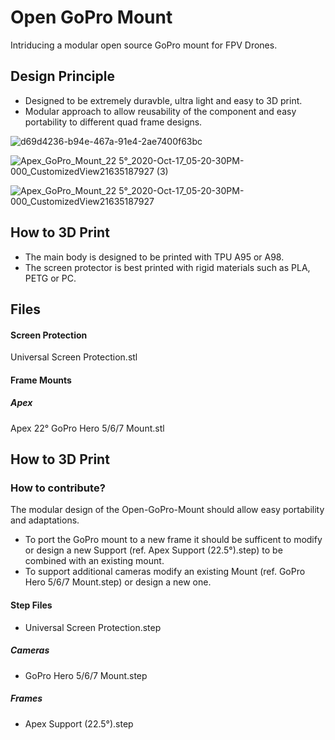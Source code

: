 # Open GoPro Mount

Intriducing a modular open source GoPro mount for FPV Drones.

## Design Principle
* Designed to be extremely duravble, ultra light and easy to 3D print.
* Modular approach to allow reusability of the component and easy portability to different quad frame designs.

![d69d4236-b94e-467a-91e4-2ae7400f63bc](https://user-images.githubusercontent.com/2025999/96351757-d1397880-10bd-11eb-8fbd-f961139c2593.PNG)

![Apex_GoPro_Mount_22 5°_2020-Oct-17_05-20-30PM-000_CustomizedView21635187927 (3)](https://user-images.githubusercontent.com/2025999/96350563-b6173a80-10b6-11eb-8d7b-215e74876cb8.jpg)

![Apex_GoPro_Mount_22 5°_2020-Oct-17_05-20-30PM-000_CustomizedView21635187927](https://user-images.githubusercontent.com/2025999/96349479-44d48900-10b0-11eb-8346-5a620a46a129.jpg)

## How to 3D Print
* The main body is designed to be printed with TPU A95 or A98.
* The screen protector is best printed with rigid materials such as PLA, PETG or PC.

## Files

#### Screen Protection
Universal Screen Protection.stl

#### Frame Mounts

##### Apex 
Apex 22° GoPro Hero 5/6/7 Mount.stl


## How to 3D Print


### How to contribute?
The modular design of the Open-GoPro-Mount should allow easy portability and adaptations.
* To port the GoPro mount to a new frame it should be sufficent to modify or design a new Support (ref. Apex Support (22.5°).step) to be combined with an existing mount.
* To support additional cameras modify an existing Mount (ref. GoPro Hero 5/6/7 Mount.step) or design a new one.  

#### Step Files
* Universal Screen Protection.step
##### Cameras
* GoPro Hero 5/6/7 Mount.step
##### Frames
* Apex Support (22.5°).step



